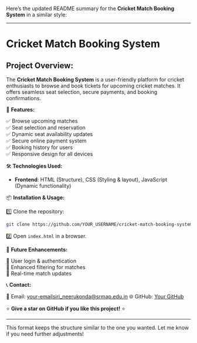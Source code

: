 Here’s the updated README summary for the **Cricket Match Booking System** in a similar style:

---

# Cricket Match Booking System

## Project Overview:

The **Cricket Match Booking System** is a user-friendly platform for cricket enthusiasts to browse and book tickets for upcoming cricket matches. It offers seamless seat selection, secure payments, and booking confirmations.

🚀 **Features:**

✅ Browse upcoming matches  
✅ Seat selection and reservation  
✅ Dynamic seat availability updates  
✅ Secure online payment system  
✅ Booking history for users  
✅ Responsive design for all devices

🛠️ **Technologies Used:**

- **Frontend**: HTML (Structure), CSS (Styling & layout), JavaScript (Dynamic functionality)


📦 **Installation & Usage:**

1️⃣ Clone the repository:

```bash
git clone https://github.com/YOUR_USERNAME/cricket-match-booking-system.git
```

2️⃣ Open `index.html` in a browser.

🎯 **Future Enhancements:**

🔹 User login & authentication  
🔹 Enhanced filtering for matches  
🔹 Real-time match updates  

📞 **Contact:**

📧 Email: your-emailsiri_neerukonda@srmap.edu.in 
🌐 GitHub: [Your GitHub](https://github.com/YOUR_siri241205)

⭐ **Give a star on GitHub if you like this project!** ⭐

---

This format keeps the structure similar to the one you wanted. Let me know if you need further adjustments!

